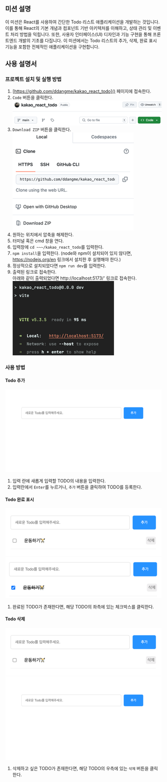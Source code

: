 ## 미션 설명
이 미션은 React를 사용하여 간단한 Todo 리스트 애플리케이션을 개발하는 것입니다.
이를 통해 React의 기본 개념과 컴포넌트 기반 아키텍처를 이해하고,
상태 관리 및 이벤트 처리 방법을 익힙니다.
또한, 사용자 인터페이스(UI) 디자인과 기능 구현을 통해 프론트엔드 개발의 기초를 다집니다.
이 미션에서는 Todo 리스트의 추가, 삭제, 완료 표시 기능을 포함한 전체적인 애플리케이션을 구현합니다.

## 사용 설명서
### 프로젝트 설치 및 실행 방법
1. [https://github.com/ddangme/kakao_react_todo]() 페이지에 접속한다.
2. `Code` 버튼을 클릭한다.   
   ![프로젝트 설명-1.png](imgs/%ED%94%84%EB%A1%9C%EC%A0%9D%ED%8A%B8%20%EC%84%A4%EB%AA%85-1.png)
3. `Download ZIP` 버튼을 클릭한다.   
   ![프로젝트 설명-2.png](imgs/%ED%94%84%EB%A1%9C%EC%A0%9D%ED%8A%B8%20%EC%84%A4%EB%AA%85-2.png)
4. 원하는 위치에서 압축을 해제한다.
5. 터미널 혹은 cmd 창을 연다.
6. 입력창에 `cd ~~~/kakao_react_todo`를 입력한다.
7. `npm install`을 입력한다. (node와 npm이 설치되어 있지 않다면, https://nodejs.org/en 링크에서 설치한 후 실행해야 한다.)
8. 정상적으로 설치되었다면 `npm run dev`를 입력한다.
9. 출력된 링크로 접속한다.   
아래와 같이 출력되었다면 http://localhost:5173/' 링크로 접속한다.   
![프로젝트 설명-3.png](imgs/%ED%94%84%EB%A1%9C%EC%A0%9D%ED%8A%B8%20%EC%84%A4%EB%AA%85-3.png)

### 사용 방법
#### Todo 추가
![프로젝트 설명-4.png](imgs/%ED%94%84%EB%A1%9C%EC%A0%9D%ED%8A%B8%20%EC%84%A4%EB%AA%85-4.png)   
1. 입력 란에 새롭게 입력할 TODO의 내용을 입력한다.
2. 입력란에서 `Enter`를 누르거나, `추가` 버튼을 클릭하여 TODO를 등록한다.

#### Todo 완료 표시
![프로젝트 설명-5.png](imgs/%ED%94%84%EB%A1%9C%EC%A0%9D%ED%8A%B8%20%EC%84%A4%EB%AA%85-5.png)  
![프로젝트 설명-6.png](imgs/%ED%94%84%EB%A1%9C%EC%A0%9D%ED%8A%B8%20%EC%84%A4%EB%AA%85-6.png)   
1. 완료된 TODO가 존재한다면, 해당 TODO의 좌측에 있는 체크박스를 클릭한다.

#### Todo 삭제
![프로젝트 설명-5.png](imgs/%ED%94%84%EB%A1%9C%EC%A0%9D%ED%8A%B8%20%EC%84%A4%EB%AA%85-5.png)
![프로젝트 설명-4.png](imgs/%ED%94%84%EB%A1%9C%EC%A0%9D%ED%8A%B8%20%EC%84%A4%EB%AA%85-4.png)  
1. 삭제하고 싶은 TODO가 존재한다면, 해당 TODO의 우측에 있는 `삭제` 버튼을 클릭한다.